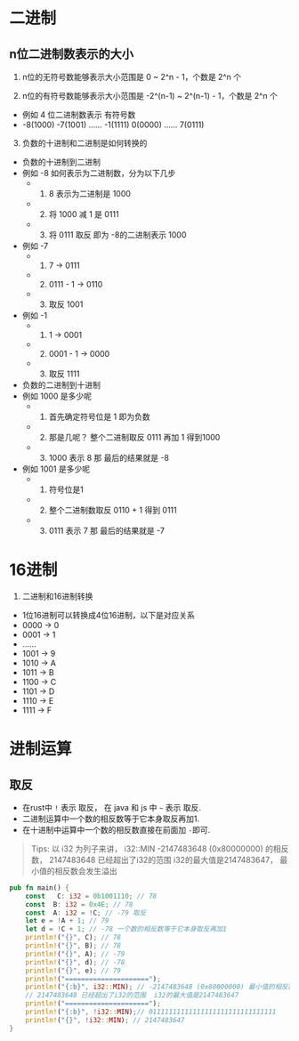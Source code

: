 #  二进制
## n位二进制数表示的大小
1. n位的无符号数能够表示大小范围是 0 ~ 2^n - 1，个数是 2^n 个

2. n位的有符号数能够表示大小范围是 -2^(n-1) ~ 2^(n-1) - 1，个数是 2^n 个
- 例如 4 位二进制数表示 有符号数
- -8(1000)  -7(1001)  ……  -1(1111)  0(0000)  ……  7(0111)
3. 负数的十进制和二进制是如何转换的
- 负数的十进制到二进制
- 例如 -8 如何表示为二进制数，分为以下几步
    - 1. 8 表示为二进制是 1000
    - 2. 将 1000 减 1 是 0111
    - 3. 将 0111 取反 即为 -8的二进制表示 1000
- 例如 -7 
    - 1. 7 -> 0111
    - 2. 0111 - 1 -> 0110
    - 3. 取反 1001
- 例如 -1 
    - 1. 1 -> 0001
    - 2. 0001 - 1 -> 0000
    - 3. 取反 1111
- 负数的二进制到十进制
- 例如 1000 是多少呢
    - 1. 首先确定符号位是 1  即为负数
    - 2. 那是几呢？ 整个二进制取反 0111 再加 1 得到1000
    - 3. 1000 表示 8 那 最后的结果就是 -8
- 例如 1001 是多少呢
    - 1. 符号位是1 
    - 2. 整个二进制数取反 0110 + 1 得到 0111
    - 3. 0111 表示 7 那 最后的结果就是 -7

# 16进制

1. 二进制和16进制转换
- 1位16进制可以转换成4位16进制，以下是对应关系
- 0000 -> 0 
- 0001 -> 1
- ……
- 1001 -> 9
- 1010 -> A
- 1011 -> B
- 1100 -> C
- 1101 -> D
- 1110 -> E
- 1111 -> F

# 进制运算

## 取反
- 在rust中 `!` 表示 取反， 在 java 和 js 中 `~` 表示 取反.
- 二进制运算中一个数的相反数等于它本身取反再加1.
- 在十进制中运算中一个数的相反数直接在前面加 `-`即可.
> Tips: 以 i32 为列子来讲， i32::MIN -2147483648 (0x80000000) 的相反数，
2147483648 已经超出了i32的范围  i32的最大值是2147483647， 最小值的相反数会发生溢出
```rust
pub fn main() {
    const   C: i32 = 0b1001110; // 78
    const  B: i32 = 0x4E; // 78
    const  A: i32 = !C; // -79 取反
    let e = !A + 1; // 79
    let d = !C + 1; // -78 一个数的相反数等于它本身取反再加1
    println!("{}", C); // 78
    println!("{}", B); // 78
    println!("{}", A); // -79
    println!("{}", d); // -78
    println!("{}", e); // 79
    println!("=====================");
    println!("{:b}", i32::MIN); // -2147483648 (0x80000000) 最小值的相反数会发生溢出 
    // 2147483648 已经超出了i32的范围  i32的最大值是2147483647
    println!("=====================");
    println!("{:b}", !i32::MIN);// 01111111111111111111111111111111
    println!("{}", !i32::MIN); // 2147483647
}
```